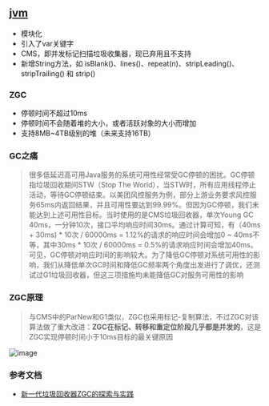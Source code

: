 ## [jvm](https://docs.oracle.com/javase/specs/jvms/se11/jvms11.pdf)
* 模块化
* 引入了var关键字
* CMS，即并发标记扫描垃圾收集器，现已弃用且不支持
* 新增String方法，如 isBlank()、lines()、repeat(n)、stripLeading()、stripTrailing() 和 strip()
### ZGC
* 停顿时间不超过10ms
* 停顿时间不会随着堆的大小，或者活跃对象的大小而增加
* 支持8MB~4TB级别的堆（未来支持16TB）

### GC之痛
> 很多低延迟高可用Java服务的系统可用性经常受GC停顿的困扰。GC停顿指垃圾回收期间STW（Stop The World），当STW时，所有应用线程停止活动，等待GC停顿结束。以美团风控服务为例，部分上游业务要求风控服务65ms内返回结果，并且可用性要达到99.99%。但因为GC停顿，我们未能达到上述可用性目标。当时使用的是CMS垃圾回收器，单次Young GC 40ms，一分钟10次，接口平均响应时间30ms。通过计算可知，有（40ms + 30ms) * 10次 / 60000ms = 1.12%的请求的响应时间会增加0 ~ 40ms不等，其中30ms * 10次 / 60000ms = 0.5%的请求响应时间会增加40ms。可见，GC停顿对响应时间的影响较大。为了降低GC停顿对系统可用性的影响，我们从降低单次GC时间和降低GC频率两个角度出发进行了调优，还测试过G1垃圾回收器，但这三项措施均未能降低GC对服务可用性的影响

### ZGC原理
> 与CMS中的ParNew和G1类似，ZGC也采用标记-复制算法，不过ZGC对该算法做了重大改进：**ZGC在标记、转移和重定位阶段几乎都是并发的**，这是ZGC实现停顿时间小于10ms目标的最关键原因

![image](https://github.com/jsjchai/interview/assets/13389058/a03aa555-65ab-449d-949d-63cd547b6c52)


### 参考文档
* [新一代垃圾回收器ZGC的探索与实践](https://tech.meituan.com/2020/08/06/new-zgc-practice-in-meituan.html)
